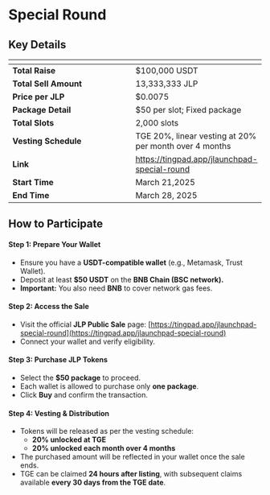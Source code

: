 # Special Round

## **Key Details**

<table data-header-hidden><thead><tr><th width="267"></th><th></th></tr></thead><tbody><tr><td><strong>Total Raise</strong></td><td>$100,000 USDT</td></tr><tr><td><strong>Total Sell Amount</strong></td><td>13,333,333 JLP</td></tr><tr><td><strong>Price per JLP</strong></td><td>$0.0075</td></tr><tr><td><strong>Package Detail</strong></td><td>$50 per slot; Fixed package</td></tr><tr><td><strong>Total Slots</strong></td><td>2,000 slots</td></tr><tr><td><strong>Vesting Schedule</strong></td><td>TGE 20%, linear vesting at 20% per month over 4 months</td></tr><tr><td><strong>Link</strong></td><td><a href="https://tingpad.app/jlaunchpad-special-round">https://tingpad.app/jlaunchpad-special-round</a></td></tr><tr><td><strong>Start Time</strong></td><td>March 21,2025</td></tr><tr><td><strong>End Time</strong></td><td>March 28, 2025</td></tr></tbody></table>

## **How to Participate**

#### **Step 1: Prepare Your Wallet**

* Ensure you have a **USDT-compatible wallet** (e.g., Metamask, Trust Wallet).
* Deposit at least **$50 USDT** on the **BNB Chain (BSC network).**
* **Important:** You also need **BNB** to cover network gas fees.

#### **Step 2: Access the Sale**

* Visit the official **JLP Public Sale** page: [https://tingpad.app/jlaunchpad-special-round](https://tingpad.app/jlaunchpad-special-round)
* Connect your wallet and verify eligibility.

#### **Step 3: Purchase JLP Tokens**

* Select the **$50 package** to proceed.
* Each wallet is allowed to purchase only **one package**.
* Click **Buy** and confirm the transaction.

#### **Step 4: Vesting & Distribution**

* Tokens will be released as per the vesting schedule:
  * **20% unlocked at TGE**
  * **20% unlocked each month over 4 months**
* The purchased amount will be reflected in your wallet once the sale ends.
* TGE can be claimed **24 hours after listing**, with subsequent claims available **every 30 days from the TGE date**.
